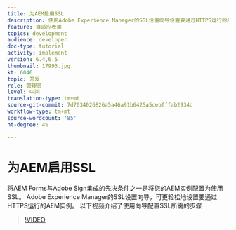 ```yaml
---
title: 为AEM启用SSL
description: 使用Adobe Experience Manager的SSL设置向导设置要通过HTTPS运行的AEM实例。
feature: 自适应表单
topics: development
audience: developer
doc-type: tutorial
activity: implement
version: 6.4,6.5
thumbnail: 17993.jpg
kt: 6046
topic: 开发
role: 管理员
level: 中间
translation-type: tm+mt
source-git-commit: 7d7034026826a5a46a91b6425a5cebfffab2934d
workflow-type: tm+mt
source-wordcount: '85'
ht-degree: 4%

---
```



# 为AEM启用SSL

将AEM Forms与Adobe Sign集成的先决条件之一是将您的AEM实例配置为使用SSL。 Adobe Experience Manager的SSL设置向导，可更轻松地设置要通过HTTPS运行的AEM实例。
以下视频介绍了使用向导配置SSL所需的步骤

>[!VIDEO](https://video.tv.adobe.com/v/17993/?quality=9&learn=on)
